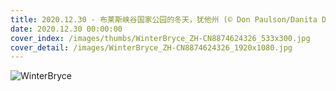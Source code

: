 ```yaml
---
title: 2020.12.30 - 布莱斯峡谷国家公园的冬天，犹他州 (© Don Paulson/Danita Delimont)
date: 2020.12.30 00:00:00
cover_index: /images/thumbs/WinterBryce_ZH-CN8874624326_533x300.jpg
cover_detail: /images/WinterBryce_ZH-CN8874624326_1920x1080.jpg
---
```


![WinterBryce](/images/WinterBryce_ZH-CN8874624326_1920x1080.jpg)

